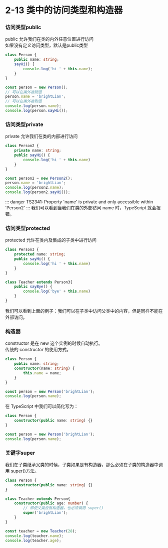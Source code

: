 # 2-13 类中的访问类型和构造器
### 访问类型public
public 允许我们在类的内外任意位置进行访问  
如果没有定义访问类型，默认是public类型
```typescript
class Person {
    public name: string;
    sayHi() {
        console.log('hi ' + this.name);
    }
}

const person = new Person();
// 可以在类外被赋值
person.name = 'brightLian';
// 可以在类外被取值
console.log(person.name);
console.log(person.sayHi());
```

### 访问类型private
private 允许我们在类的内部进行访问
```typescript
class Person2 {
    private name: string;
    public sayHi() {
        console.log('hi ' + this.name)
    }
}

const person2 = new Person2();
person.name = 'brightLian';
console.log(person2.name);
console.log(person2.sayHi());
```
::: danger
TS2341: Property 'name' is private and only accessible within 'Person2'
::: 
我们可以看到当我们在类的外部访问 name 时，TypeScript 就会报错。

### 访问类型protected
protected 允许在类内及集成的子类中进行访问
```typescript
class Person3 {
    protected name: string;
    public sayHi() {
        console.log('hi ' + this.name)
    }
}

class Teacher extends Person3{
    public sayBye() {
        console.log('bye' + this.name)
    }
}
```
我们可以看到上面的例子：我们可以在子类中访问父类中的内容，但是同样不能在外部访问。

### 构造器
constructor 是在 new 这个实例的时候自动执行。   
传统的 constructor 的使用方式。
```typescript
class Person {
    public name: string;
    constructor(name: string) {
        this.name = name;
    }
}

const person = new Person('brightLian');
console.log(person.name);
```
在 TypeScript 中我们可以简化写为：
```typescript
class Person {
    constructor(public name: string) {}
}

const person = new Person('brightLian');
console.log(person.name);
```

### 关键字super
我们在子类继承父类的时候，子类如果是有构造器，那么必须在子类的构造器中调用 super()方法。
```typescript
class Person {
    constructor(public name: string) {}
}

class Teacher extends Person{
    constructor(public age: number) {
        // 即使父类没有构造器，也必须调用 super()
        super('brightLian');
    }
}

const teacher = new Teacher(28);
console.log(teacher.name);
console.log(teacher.age);
```